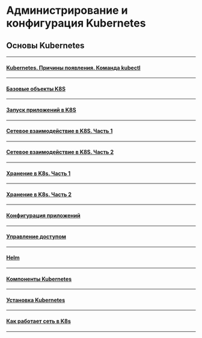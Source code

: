 # Администрирование и конфигурация Kubernetes

## Основы Kubernetes

---

#### [Kubernetes. Причины появления. Команда kubectl](./1.1/README.md)

---

#### [Базовые объекты K8S](./1.2/README.md)

---

#### [Запуск приложений в K8S](./1.3/README.md)

---

#### [Сетевое взаимодействие в K8S. Часть 1](./1.4/README.md)

---

#### [Сетевое взаимодействие в K8S. Часть 2](./1.5/README.md)

---

#### [Хранение в K8s. Часть 1](./2.1/README.md)

---

#### [Хранение в K8s. Часть 2](./2.2/README.md)

---

#### [Конфигурация приложений](./2.3/README.md)

---

#### [Управление доступом](./2.4/README.md)

---

#### [Helm](./2.5/README.md)

---

#### [Компоненты Kubernetes](./3.1/README.md)

---

#### [Установка Kubernetes](./3.2/README.md)

---

#### [Как работает сеть в K8s](./3.3/README.md)

---